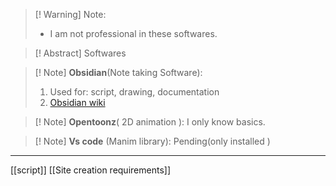 > [! Warning] Note:
>  - I am not professional in these softwares. 

> [! Abstract] Softwares

> [! Note] **Obsidian**(Note taking Software):
> 1. Used for: script, drawing, documentation
> 2. [Obsidian wiki](https://help.obsidian.md/Home)

> [! Note] **Opentoonz**( 2D animation ):
> I only know basics.

> [! Note] **Vs code** (Manim library): 
Pending(only installed )

--- 
[[script]] 
[[Site creation requirements]]
